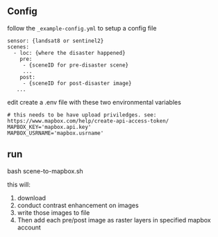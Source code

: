 ## Config

follow the `_example-config.yml` to setup a config file

```
sensor: {landsat8 or sentinel2}
scenes:
  - loc: {where the disaster happened}
    pre:
     - {sceneID for pre-disaster scene}
     ...
    post:
     - {sceneID for post-disaster image}
   ...
```

edit create a .env file with these two environmental variables

```
# this needs to be have upload priviledges. see: https://www.mapbox.com/help/create-api-access-token/
MAPBOX_KEY='mapbox.api.key'
MAPBOX_USRNAME='mapbox.usrname'
```

## run

bash scene-to-mapbox.sh

this will:
 1. download
 3. conduct contrast enhancement on images
 4. write those images to file
 5. Then add each pre/post image as raster layers in specified mapbox account


